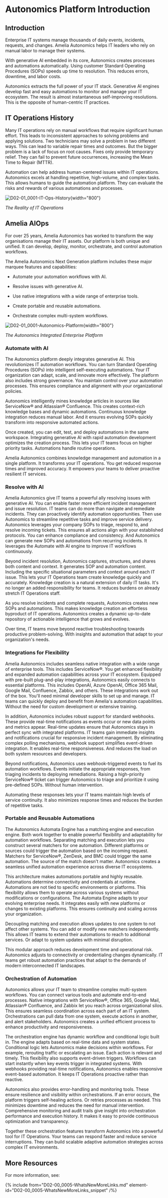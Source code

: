 

# Autonomics Platform Introduction

## Introduction

Enterprise IT systems manage thousands of daily events, incidents, requests, and changes. Amelia Autonomics helps IT leaders who rely on manual labor to manage their systems.

With generative AI embedded in its core, Autonomics creates processes and automations automatically. Using customer Standard Operating Procedures (SOPs) speeds up time to resolution. This reduces errors, downtime, and labor costs.

Autonomics extracts the full power of your IT stack. Generative AI engines develop fast and easy automations to monitor and manage your IT ecosystem. The result is almost instantaneous self-improving resolutions. This is the opposite of human-centric IT practices.

## IT Operations History

Many IT operations rely on manual workflows that require significant human effort. This leads to inconsistent approaches to solving problems and applying solutions. Two technicians may solve a problem in two different ways. This can lead to variable repair times and outcomes. But the bigger problem is a lack of focus on root causes. Fixes only provide temporary relief. They can fail to prevent future occurrences, increasing the Mean Time to Repair (MTTR).

Automation can help address human-centered issues within IT operations. Autonomics excels at handling repetitive, high-volume, and complex tasks. This allows humans to guide the automation platform. They can evaluate the risks and rewards of various automations and processes.

![D02-01_0001-IT-Ops-History](D02-01_0001-IT-Ops-History.png){width="800"}

*The Reality of IT Operations*

## Amelia AIOps

For over 25 years, Amelia Autonomics has worked to transform the way organisations manage their IT assets. Our platform is both unique and unified. It can develop, deploy, monitor, orchestrate, and control automation workflows.

The Amelia Autonomics Next Generation platform includes these major marquee features and capabilities:

* Automate your automation workflows with AI.

* Resolve issues with generative AI.

* Use native integrations with a wide range of enterprise tools.

* Create portable and reusable automations.

* Orchestrate complex multi-system workflows.

![D02-01_0001-Autonomics-Platform](D02-01_0001-Autonomics-Platform.png){width="800"}

*The Autonomics Integrated Enterprise Platform*

### Automate with AI

The Autonomics platform deeply integrates generative AI. This revolutionizes IT automation workflows. You can turn Standard Operating Procedures (SOPs) into intelligent self-executing automations. Your IT organization can adapt, scale, and innovate more effectively. The platform also includes strong governance. You maintain control over your automation processes. This ensures compliance and alignment with your organizational policies.

Autonomics intelligently mines knowledge articles in sources like ServiceNow® and Atlassian® Confluence. This creates context-rich knowledge bases and dynamic automations. Continuous knowledge integration reduces manual labor. And it ensures evolving SOPs quickly transform into responsive automated actions.

Once created, you can edit, test, and deploy automations in the same workspace. Integrating generative AI with rapid automation development optimizes the creation process. This lets your IT teams focus on higher priority tasks. Automations handle routine operations.

Amelia Autonomics combines knowledge management and automation in a single platform. It transforms your IT operations. You get reduced response times and improved accuracy. It empowers your teams to deliver proactive resilient IT services.

### Resolve with AI

Amelia Autonomics give IT teams a powerful ally resolving issues with generative AI. You can enable faster more efficient incident management and issue resolution. IT teams can do more than navigate and remediate incidents. They can proactively identify automation opportunities. Then use Autonomics to streamline repetitive tasks and improve service delivery. Autonomics leverages your company SOPs to triage, respond to, and resolve incoming tickets. This ensures all actions align with your established protocols. You can enhance compliance and consistency. And Autonomics can generate new SOPs and automations from recurring incidents. It leverages the Automate with AI engine to improve IT workflows continuously.

Beyond incident resolution, Autonomics captures, structures, and shares both content and context. It generates SOP and automation content. Including the specific situational parameters and context around each IT issue. This lets your IT Operations team create knowledge quickly and accurately. Knowledge creation is a natural extension of daily IT tasks. It's no longer an added responsibility for teams. It reduces burdens on already stretch IT Operations staff.

As you resolve incidents and complete requests, Autonomics creates new SOPs and automations. This makes knowledge creation an effortless byproduct of IT operations. Autonomics creates a dynamic up-to-date repository of actionable intelligence that grows and evolves.

Over time, IT teams move beyond reactive troubleshooting towards productive problem-solving. With insights and automation that adapt to your organization's needs.

### Integrations for Flexibility

Amelia Autonomics includes seamless native integration with a wide range of enterprise tools. This includes ServiceNow®. You get enhanced flexibility and expanded automation capabilities across your IT ecosystem. Equipped with pre-built plug-and-play integrations, Autonomics easily connects to essential platforms. This includes OpenAI, Azure OpenAI, Office 365 Mail, Google Mail, Confluence, Zabbix, and others. These integrations work out of the box. You'll need minimal developer skills to set up and manage. IT teams can quickly deploy and benefit from Amelia's automation capabilities. Without the need for custom development or extensive training.

In addition, Autonomics includes robust support for standard webhooks. These provide real-time notifications as events occur or new data points and metrics appear. Real-time updates ensure that Autonomics stays in perfect sync with integrated platforms. IT teams gain immediate insights and notifications crucial for responsive incident management. By eliminating complex polling mechanisms, webhook support simplifies event-driven integration. It enables real-time responsiveness. And reduces the load on both system resources and developers.

Beyond notifications, Autonomics uses webhook-triggered events to fuel its automation workflows. Events initiate the appropriate responses, from triaging incidents to deploying remediations. Raising a high-priority ServiceNow® ticket can trigger Autonomics to triage and prioritize it using pre-defined SOPs. Without human intervention.

Automating these responses lets your IT teams maintain high levels of service continuity. It also minimizes response times and reduces the burden of repetitive tasks.

### Portable and Reusable Automations

The Autonomics Automata Engine has a matching engine and execution engine. Both work together to enable powerful flexibility and adaptability for automation workflows. Separating matching and execution lets you construct several matchers for one automation. Different platforms or sources could trigger the automation based on the incoming request. Matchers for ServiceNow®, ZenDesk, and BMC could trigger the same automation. The source of the match doesn't matter. Autonomics creates a seamless unified automation experience across diverse IT ecosystems.

This architecture makes automations portable and highly reusable. Automations determine connectivity and credentials at runtime. Automations are not tied to specific environments or platforms. This flexibility allows them to operate across various systems without modifications or configurations. The Automata Engine adapts to your evolving enterprise needs. It integrates easily with new platforms or changes to existing platforms. This ensures continuity and scaling across your organization.

Decoupling matching and execution allows updates to one system to not affect other systems. You can add or modify new matchers independently. This allows IT teams to extend their automations to reach to additional services. Or adapt to system updates with minimal disruption.

This modular approach reduces development time and operational risk. Autonomics adjusts to connectivity or credentialing changes dynamically. IT teams get robust automation practices that adapt to the demands of modern interconnected IT landscapes.

### Orchestration of Automation

Autonomics allows your IT team to streamline complex multi-system workflows. You can connect various tools and automate end-to-end processes. Native integrations with ServiceNow®, Office 365, Google Mail, Atlassian® Confluence, and Zabbix let you reach across organizational silos. This ensures seamless coordination across each part of an IT system. Orchestrations can pull data from one system, execute actions in another, and alert stakeholders. Autonomics creates a unified efficient process to enhance productivity and responsiveness.

The orchestration engine has dynamic workflow and conditional logic built in. The engine adapts based on real-time data and system states. Conditional logic lets Autonomics make decisions within workflows. For example, rerouting traffic or escalating an issue. Each action is relevant and timely. This flexibility also supports event-driven triggers. Workflows can start instantly when key events trigger in integrated systems. With webhooks providing real-time notifications, Autonomics enables responsive event-based automation. It keeps IT Operations proactive rather than reactive.

Autonomics also provides error-handling and monitoring tools. These ensure resilience and visibility within orchestrations. If an error occurs, the platform triggers self-healing actions. Or retries processes as needed. This minimizes downtime and reduces the need for manual intervention. Comprehensive monitoring and audit trails give insight into orchestration performance and execution history. It makes it easy to provide continuous optimization and transparency.

Together these orchestration features transform Autonomics into a powerful tool for IT Operations. Your teams can respond faster and reduce service interruptions. They can build scalable adaptive automation strategies across complex IT environments.

## More Resources

For more information, see:

{% include from="D02-00_0005-WhatsNewMoreLinks.md" element-id="D02-00_0005-WhatsNewMoreLinks_snippet" /%}

